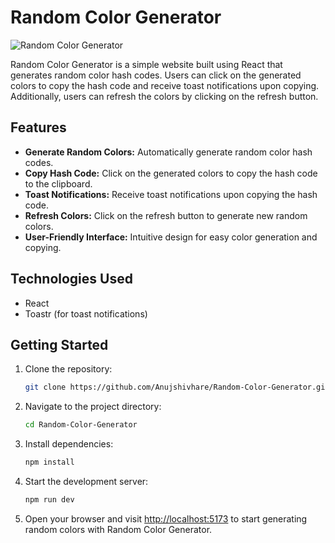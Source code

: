 # Random Color Generator

![Random Color Generator](https://i.ibb.co/JxSWctj/Random-Color-Generator.png)

Random Color Generator is a simple website built using React that generates random color hash codes. Users can click on the generated colors to copy the hash code and receive toast notifications upon copying. Additionally, users can refresh the colors by clicking on the refresh button.

## Features

- **Generate Random Colors:** Automatically generate random color hash codes.
- **Copy Hash Code:** Click on the generated colors to copy the hash code to the clipboard.
- **Toast Notifications:** Receive toast notifications upon copying the hash code.
- **Refresh Colors:** Click on the refresh button to generate new random colors.
- **User-Friendly Interface:** Intuitive design for easy color generation and copying.

## Technologies Used

- React
- Toastr (for toast notifications)

## Getting Started

1. Clone the repository:

    ```bash
    git clone https://github.com/Anujshivhare/Random-Color-Generator.git
    ```

2. Navigate to the project directory:

    ```bash
    cd Random-Color-Generator
    ```

3. Install dependencies:

    ```bash
    npm install
    ```

4. Start the development server:

    ```bash
    npm run dev
    ```

5. Open your browser and visit [http://localhost:5173](http://localhost:5173) to start generating random colors with Random Color Generator.
